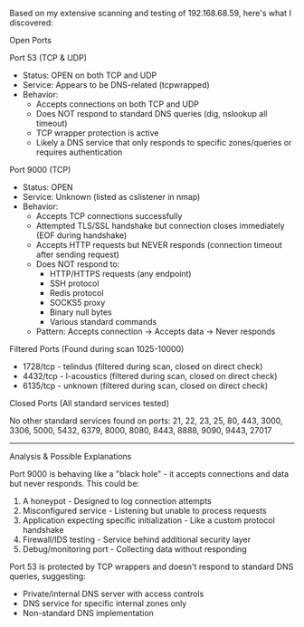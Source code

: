 Based on my extensive scanning and testing of 192.168.68.59, here's what I discovered:

Open Ports

Port 53 (TCP & UDP)

- Status: OPEN on both TCP and UDP
- Service: Appears to be DNS-related (tcpwrapped)
- Behavior:
  - Accepts connections on both TCP and UDP
  - Does NOT respond to standard DNS queries (dig, nslookup all timeout)
  - TCP wrapper protection is active
  - Likely a DNS service that only responds to specific zones/queries or requires authentication

Port 9000 (TCP)

- Status: OPEN
- Service: Unknown (listed as cslistener in nmap)
- Behavior:
  - Accepts TCP connections successfully
  - Attempted TLS/SSL handshake but connection closes immediately (EOF during handshake)
  - Accepts HTTP requests but NEVER responds (connection timeout after sending request)
  - Does NOT respond to:
      - HTTP/HTTPS requests (any endpoint)
    - SSH protocol
    - Redis protocol
    - SOCKS5 proxy
    - Binary null bytes
    - Various standard commands
  - Pattern: Accepts connection → Accepts data → Never responds

Filtered Ports (Found during scan 1025-10000)

- 1728/tcp - telindus (filtered during scan, closed on direct check)
- 4432/tcp - l-acoustics (filtered during scan, closed on direct check)
- 6135/tcp - unknown (filtered during scan, closed on direct check)

Closed Ports (All standard services tested)

No other standard services found on ports: 21, 22, 23, 25, 80, 443, 3000, 3306, 5000, 5432, 6379, 8000, 8080, 8443, 8888, 9090, 9443, 27017

---
Analysis & Possible Explanations

Port 9000 is behaving like a "black hole" - it accepts connections and data but never responds. This could be:

1. A honeypot - Designed to log connection attempts
2. Misconfigured service - Listening but unable to process requests
3. Application expecting specific initialization - Like a custom protocol handshake
4. Firewall/IDS testing - Service behind additional security layer
5. Debug/monitoring port - Collecting data without responding

Port 53 is protected by TCP wrappers and doesn't respond to standard DNS queries, suggesting:
- Private/internal DNS server with access controls
- DNS service for specific internal zones only
- Non-standard DNS implementation



